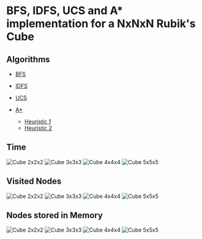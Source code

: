 # BFS, IDFS, UCS and A* implementation for a NxNxN Rubik's Cube

## Algorithms
- [BFS](solver.py#L53)

- [IDFS](solver.py#L71)

- [UCS](solver.py#L104)

- [A*](solver.py#L218)
  - [Heuristic 1](solver.py#L125)
  - [Heuristic 2](solver.py#L153)

## Time
![](results/tempo2.png "Cube 2x2x2")
![](results/tempo3.png "Cube 3x3x3")
![](results/tempo4.png "Cube 4x4x4")
![](results/tempo5.png "Cube 5x5x5")

## Visited Nodes
![](results/visitados2.png "Cube 2x2x2")
![](results/visitados3.png "Cube 3x3x3")
![](results/visitados4.png "Cube 4x4x4")
![](results/visitados5.png "Cube 5x5x5")

## Nodes stored in Memory
![](results/memoria2.png "Cube 2x2x2")
![](results/memoria3.png "Cube 3x3x3")
![](results/memoria4.png "Cube 4x4x4")
![](results/memoria5.png "Cube 5x5x5")
